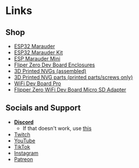 # Links

## Shop
- [ESP32 Marauder](https://www.tindie.com/products/justcallmekoko/esp32-marauder/)
- [ESP32 Marauder Kit](https://www.tindie.com/products/justcallmekoko/esp32-marauder-kit/)
- [ESP Marauder Mini](https://www.tindie.com/products/justcallmekoko/esp32-marauder-mini/)
- [Fliper Zero Dev Board Enclosures](https://www.tindie.com/products/justcallmekoko/flipper-zero-wifi-dev-board-enclosure/)
- [3D Printed NVGs (assembled)](https://www.tindie.com/products/justcallmekoko/3d-printed-night-vision-goggles-assembled/)
- [3D Printed NVG parts (printed parts/screws only)](https://www.tindie.com/products/justcallmekoko/bpnvg-3d-printed-night-vision-goggles/)
- [WiFi Dev Board Pro](https://www.tindie.com/products/justcallmekoko/wifi-dev-board-pro/)
- [Flipper Zero WiFi Dev Board Micro SD Adapter](https://www.tindie.com/products/justcallmekoko/wifi-dev-board-micro-sd-adapter/)

## Socials and Support
- **[Discord](https://discord.com/servers/willstunforfood-776211399918878760)**
  - If that doesn't work, use [this](https://discord.gg/w5JmasxvKA)
- [Twitch](https://twitch.tv/willstunforfood)
- [YouTube](https://www.youtube.com/justcallmekoko)
- [TikTok](https://www.tiktok.com/@just.call.me.koko)
- [Instagram](https://www.instagram.com/just.call.me.koko/)
- [Patreon](https://www.patreon.com/justcallmekoko)
